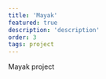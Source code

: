 ```yaml
---
title: 'Mayak'
featured: true
description: 'description'
order: 3
tags: project
---
```


Mayak project
